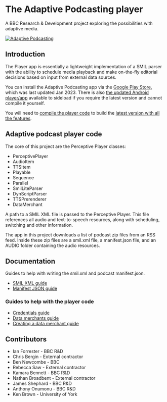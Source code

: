 # The Adaptive Podcasting player

A BBC Research & Development project exploring the possibilities with adaptive media.

[![Adaptive Podcasting](https://www.bbc.co.uk/rd/images/dynamic/W1siZmYiLCJwdWJsaWMvcmQvc2l0ZXMvNTAzMzVmZjM3MGI1YzI2MmFmMDAwMDA0L2NvbnRlbnRfZW50cnk1MDRlMTgxNTcwYjVjMjBhMGMwMDEzNDQvNTE5ZjNmNGNhY2ZiYWI0ZjRkMDU2ZDBkL2ZpbGVzL3BlcmNlcHRpdmVtZWRpYV9yYWRpb19zdHJhaWdodGVuXzY0MC5qcGciXSxbInAiLCJ0aHVtYiIsIjg5Nng1MDQjIl1d/perceptivemedia_radio_straighten_640.jpg?sha=7b2c609fe74a4971)](https://youtu.be/zTAryDY3YTQ "Adaptive Podcasting")

## Introduction

The Player app is essentially a lightweight implementation of a SMIL parser with the ability to schedule media playback and make on-the-fly editorial decisions based on input from external data sources.

You can install the Adaptive Podcasting app via the [Google Play Store](https://play.google.com/store/apps/details?id=uk.co.bbc.perceptivepodcasts), which was last updated Jan 2023. There is also [the updated Android player/app](https://github.com/bbc/adaptivepodcasting/blob/main/player/adaptive-podcasting-2023-09.apk) available to sideload if you require the latest version and cannot compile it yourself.

You will need to [compile the player code](https://developer.android.com/build) to build the [latest version with all the features](https://github.com/bbc/adaptivepodcasting/raw/main/player/adaptive-podcasting-2023-09.apk).

## Adaptive podcast player code

The core of this project are the Perceptive Player classes:

* PerceptivePlayer
* AudioItem
* TTSItem
* Playable
* Sequence
* Parallel
* SmilLiteParser
* DynScriptParser
* TTSPrerenderer
* DataMerchant

A path to a SMIL XML file is passed to the Perceptive Player. This file references all audio and text-to-speech resources, along with scheduling, switching and other information.

The app in this project downloads a list of podcast zip files from an RSS feed. Inside these zip files are a smil.xml file, a manifest.json file, and an AUDIO folder containing the audio resources.

## Documentation

Guides to help with writing the smil.xml and podcast manifest.json.

- [SMIL XML guide](../docs/smil.md)
- [Manifest JSON guide](../docs/manifest.md)

### Guides to help with the player code

- [Credentials guide](../docs/credentials.md)
- [Data merchants guide](../docs/data-merchants.md)
- [Creating a data merchant guide](../docs/creating-a-data-merchant.md)

## Contributors

* Ian Forrester - BBC R&D
* Chris Bergin - External contractor
* Ben Newcombe - BBC
* Rebecca Saw - External contractor
* Kamara Bennett - BBC R&D
* Nathan Broadbent - External contractor
* James Shephard - BBC R&D
* Anthony Onumonu - BBC R&D
* Ken Brown - University of York
